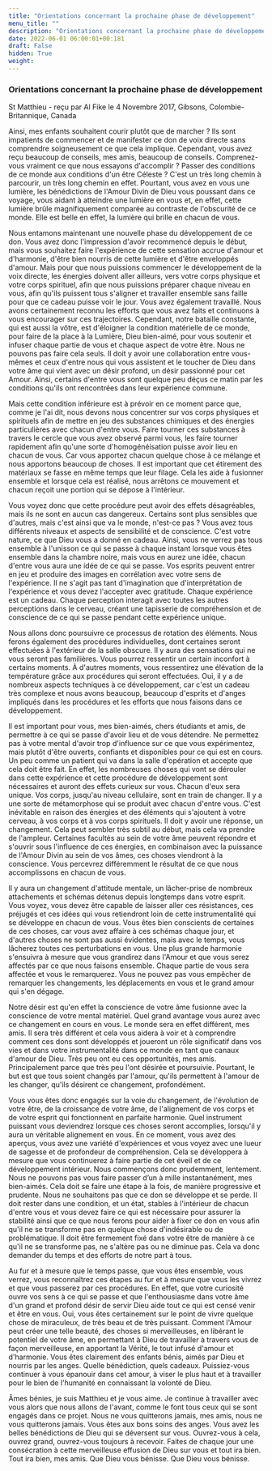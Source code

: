```yaml
---
title: "Orientations concernant la prochaine phase de développement"
menu_title: ""
description: "Orientations concernant la prochaine phase de développement"
date: 2022-06-01 06:00:01+00:181
draft: False
hidden: True
weight:
---
```

### Orientations concernant la prochaine phase de développement

St Matthieu - reçu par Al Fike le 4 Novembre 2017, Gibsons, Colombie-Britannique, Canada

Ainsi, mes enfants souhaitent courir plutôt que de marcher ? Ils sont impatients de commencer et de manifester ce don de voix directe sans comprendre soigneusement ce que cela implique. Cependant, vous avez reçu beaucoup de conseils, mes amis, beaucoup de conseils. Comprenez-vous vraiment ce que nous essayons d'accomplir ? Passer des conditions de ce monde aux conditions d'un être Céleste ? C'est un très long chemin à parcourir, un très long chemin en effet. Pourtant, vous avez en vous une lumière, les bénédictions de l'Amour Divin de Dieu vous poussant dans ce voyage, vous aidant à atteindre une lumière en vous et, en effet, cette lumière brûle magnifiquement comparée au contraste de l'obscurité de ce monde. Elle est belle en effet, la lumière qui brille en chacun de vous.

Nous entamons maintenant une nouvelle phase du développement de ce don. Vous avez donc l'impression d'avoir recommencé depuis le début, mais vous souhaitez faire l'expérience de cette sensation accrue d'amour et d'harmonie, d'être bien nourris de cette lumière et d'être enveloppés d'amour. Mais pour que nous puissions commencer le développement de la voix directe, les énergies doivent aller ailleurs, vers votre corps physique et votre corps spirituel, afin que nous puissions préparer chaque niveau en vous, afin qu'ils puissent tous s'aligner et travailler ensemble sans faille pour que ce cadeau puisse voir le jour. Vous avez également travaillé. Nous avons certainement reconnu les efforts que vous avez faits et continuons à vous encourager sur ces trajectoires. Cependant, notre bataille constante, qui est aussi la vôtre, est d'éloigner la condition matérielle de ce monde, pour faire de la place à la Lumière, Dieu bien-aimé, pour vous soutenir et infuser chaque partie de vous et chaque aspect de votre être. Nous ne pouvons pas faire cela seuls. Il doit y avoir une collaboration entre vous-mêmes et ceux d'entre nous qui vous assistent et le toucher de Dieu dans votre âme qui vient avec un désir profond, un désir passionné pour cet Amour. Ainsi, certains d'entre vous sont quelque peu déçus ce matin par les conditions qu'ils ont rencontrées dans leur expérience commune.

Mais cette condition inférieure est à prévoir en ce moment parce que, comme je l'ai dit, nous devons nous concentrer sur vos corps physiques et spirituels afin de mettre en jeu des substances chimiques et des énergies particulières avec chacun d'entre vous. Faire tourner ces substances à travers le cercle que vous avez observé parmi vous, les faire tourner rapidement afin qu'une sorte d'homogénéisation puisse avoir lieu en chacun de vous. Car vous apportez chacun quelque chose à ce mélange et nous apportons beaucoup de choses. Il est important que cet étirement des matériaux se fasse en même temps que leur filage. Cela les aide à fusionner ensemble et lorsque cela est réalisé, nous arrêtons ce mouvement et chacun reçoit une portion qui se dépose à l'intérieur.

Vous voyez donc que cette procédure peut avoir des effets désagréables, mais ils ne sont en aucun cas dangereux. Certains sont plus sensibles que d'autres, mais c'est ainsi que va le monde, n'est-ce pas ? Vous avez tous différents niveaux et aspects de sensibilité et de conscience. C'est votre nature, ce que Dieu vous a donné en cadeau. Ainsi, vous ne verrez pas tous ensemble à l'unisson ce qui se passe à chaque instant lorsque vous êtes ensemble dans la chambre noire, mais vous en aurez une idée, chacun d'entre vous aura une idée de ce qui se passe. Vos esprits peuvent entrer en jeu et produire des images en corrélation avec votre sens de l'expérience. Il ne s'agit pas tant d'imagination que d'interprétation de l'expérience et vous devez l'accepter avec gratitude. Chaque expérience est un cadeau. Chaque perception interagit avec toutes les autres perceptions dans le cerveau, créant une tapisserie de compréhension et de conscience de ce qui se passe pendant cette expérience unique.

Nous allons donc poursuivre ce processus de rotation des éléments. Nous ferons également des procédures individuelles, dont certaines seront effectuées à l'extérieur de la salle obscure. Il y aura des sensations qui ne vous seront pas familières. Vous pourrez ressentir un certain inconfort à certains moments. À d'autres moments, vous ressentirez une élévation de la température grâce aux procédures qui seront effectuées. Oui, il y a de nombreux aspects techniques à ce développement, car c'est un cadeau très complexe et nous avons beaucoup, beaucoup d'esprits et d'anges impliqués dans les procédures et les efforts que nous faisons dans ce développement.

Il est important pour vous, mes bien-aimés, chers étudiants et amis, de permettre à ce qui se passe d'avoir lieu et de vous détendre. Ne permettez pas à votre mental d'avoir trop d'influence sur ce que vous expérimentez, mais plutôt d'être ouverts, confiants et disponibles pour ce qui est en cours. Un peu comme un patient qui va dans la salle d'opération et accepte que cela doit être fait. En effet, les nombreuses choses qui vont se dérouler dans cette expérience et cette procédure de développement sont nécessaires et auront des effets curieux sur vous. Chacun d'eux sera unique. Vos corps, jusqu'au niveau cellulaire, sont en train de changer. Il y a une sorte de métamorphose qui se produit avec chacun d'entre vous. C'est inévitable en raison des énergies et des éléments qui s'ajoutent à votre cerveau, à vos corps et à vos corps spirituels. Il doit y avoir une réponse, un changement. Cela peut sembler très subtil au début, mais cela va prendre de l'ampleur. Certaines facultés au sein de votre âme peuvent répondre et s'ouvrir sous l'influence de ces énergies, en combinaison avec la puissance de l'Amour Divin au sein de vos âmes, ces choses viendront à la conscience. Vous percevrez différemment le résultat de ce que nous accomplissons en chacun de vous.

Il y aura un changement d'attitude mentale, un lâcher-prise de nombreux attachements et schémas détenus depuis longtemps dans votre esprit. Vous voyez, vous devez être capable de laisser aller ces résistances, ces préjugés et ces idées qui vous retiendront loin de cette instrumentalité qui se développe en chacun de vous. Vous êtes bien conscients de certaines de ces choses, car vous avez affaire à ces schémas chaque jour, et d'autres choses ne sont pas aussi évidentes, mais avec le temps, vous lâcherez toutes ces perturbations en vous. Une plus grande harmonie s'ensuivra à mesure que vous grandirez dans l'Amour et que vous serez affectés par ce que nous faisons ensemble. Chaque partie de vous sera affectée et vous le remarquerez. Vous ne pouvez pas vous empêcher de remarquer les changements, les déplacements en vous et le grand amour qui s'en dégage.

Notre désir est qu'en effet la conscience de votre âme fusionne avec la conscience de votre mental matériel. Quel grand avantage vous aurez avec ce changement en cours en vous. Le monde sera en effet différent, mes amis. Il sera très différent et cela vous aidera à voir et à comprendre comment ces dons sont développés et joueront un rôle significatif dans vos vies et dans votre instrumentalité dans ce monde en tant que canaux d'amour de Dieu. Très peu ont eu ces opportunités, mes amis. Principalement parce que très peu l'ont désirée et poursuivie. Pourtant, le but est que tous soient changés par l'amour, qu'ils permettent à l'amour de les changer, qu'ils désirent ce changement, profondément.

Vous vous êtes donc engagés sur la voie du changement, de l'évolution de votre être, de la croissance de votre âme, de l'alignement de vos corps et de votre esprit qui fonctionnent en parfaite harmonie. Quel instrument puissant vous deviendrez lorsque ces choses seront accomplies, lorsqu'il y aura un véritable alignement en vous. En ce moment, vous avez des aperçus, vous avez une variété d'expériences et vous voyez avec une lueur de sagesse et de profondeur de compréhension. Cela se développera à mesure que vous continuerez à faire partie de cet éveil et de ce développement intérieur. Nous commençons donc prudemment, lentement. Nous ne pouvons pas vous faire passer d’un à mille instantanément, mes bien-aimés. Cela doit se faire une étape à la fois, de manière progressive et prudente. Nous ne souhaitons pas que ce don se développe et se perde. Il doit rester dans une condition, et un état, stables à l'intérieur de chacun d'entre vous et vous devez faire ce qui est nécessaire pour assurer la stabilité ainsi que ce que nous ferons pour aider à fixer ce don en vous afin qu'il ne se transforme pas en quelque chose d'indésirable ou de problématique. Il doit être fermement fixé dans votre être de manière à ce qu'il ne se transforme pas, ne s'altère pas ou ne diminue pas. Cela va donc demander du temps et des efforts de notre part à tous.

Au fur et à mesure que le temps passe, que vous êtes ensemble, vous verrez, vous reconnaîtrez ces étapes au fur et à mesure que vous les vivrez et que vous passerez par ces procédures. En effet, que votre curiosité ouvre vos sens à ce qui se passe et que l'enthousiasme dans votre âme d'un grand et profond désir de servir Dieu aide tout ce qui est censé venir et être en vous. Oui, vous êtes certainement sur le point de vivre quelque chose de miraculeux, de très beau et de très puissant. Comment l'Amour peut créer une telle beauté, des choses si merveilleuses, en libérant le potentiel de votre âme, en permettant à Dieu de travailler à travers vous de façon merveilleuse, en apportant la Vérité, le tout infusé d'amour et d'harmonie. Vous êtes clairement des enfants bénis, aimés par Dieu et nourris par les anges. Quelle bénédiction, quels cadeaux. Puissiez-vous continuer à vous épanouir dans cet amour, à viser le plus haut et à travailler pour le bien de l'humanité en connaissant la volonté de Dieu.

Âmes bénies, je suis Matthieu et je vous aime. Je continue à travailler avec vous alors que nous allons de l'avant, comme le font tous ceux qui se sont engagés dans ce projet. Nous ne vous quitterons jamais, mes amis, nous ne vous quitterons jamais. Vous êtes aux bons soins des anges. Vous avez les belles bénédictions de Dieu qui se déversent sur vous. Ouvrez-vous à cela, ouvrez grand, ouvrez-vous toujours à recevoir. Faites de chaque jour une consécration à cette merveilleuse effusion de Dieu sur vous et tout ira bien. Tout ira bien, mes amis. Que Dieu vous bénisse. Que Dieu vous bénisse.
